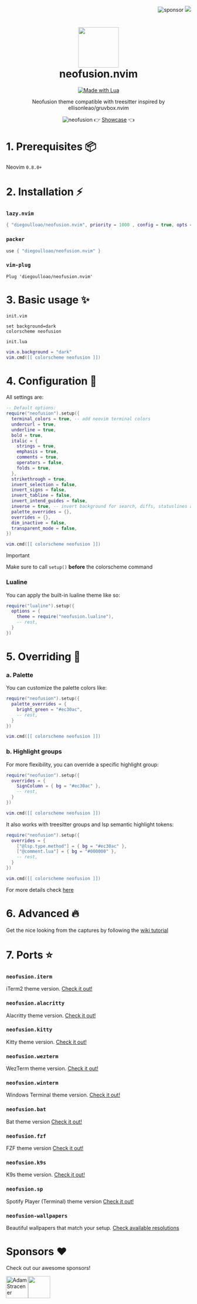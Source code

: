 <p align="right">
  <img src="https://img.shields.io/badge/sponsor-30363D?style=for-the-badge&logo=GitHub-Sponsors&logoColor=#EA4AAA" alt="sponsor" />
  <img src="https://img.shields.io/github/stars/diegoulloao/neofusion.nvim?color=ea6847&style=for-the-badge" />
</p>

<div align="center">
    <h1>
        <img src="https://i.ibb.co/87DhmZx/logo.jpg" width="110" />
        <br />neofusion.nvim
    </h1>
</div>

<p align="center"> 
    <a href="#"><img alt="Made with Lua" src="https://img.shields.io/badge/Made%20with%20Lua-blueviolet.svg?style=for-the-badge&logo=lua" style="vertical-align:center" /></a>
</p>

<p align="center">
    Neofusion theme compatible with treesitter inspired by ellisonleao/gruvbox.nvim
</p>

<p align="center">
    <img src="https://i.ibb.co/TYzmPyx/neofusion-nvim.png" alt="neofusion" />
    👉 <a href="https://github.com/diegoulloao/neofusion.nvim/wiki/Showcase">Showcase</a> 👈
</p>

# 1. Prerequisites 📦

Neovim `0.8.0+`

# 2. Installation ⚡️

### `lazy.nvim`

```lua
{ "diegoulloao/neofusion.nvim", priority = 1000 , config = true, opts = ... }
```

### `packer`

```lua
use { "diegoulloao/neofusion.nvim" }
```

### `vim-plug`

```vim
Plug 'diegoulloao/neofusion.nvim'
```

# 3. Basic usage ✨

`init.vim`

```vim
set background=dark
colorscheme neofusion
```

`init.lua`

```lua
vim.o.background = "dark"
vim.cmd([[ colorscheme neofusion ]])
```

# 4. Configuration 💎

All settings are:

```lua
-- Default options:
require("neofusion").setup({
  terminal_colors = true, -- add neovim terminal colors
  undercurl = true,
  underline = true,
  bold = true,
  italic = {
    strings = true,
    emphasis = true,
    comments = true,
    operators = false,
    folds = true,
  },
  strikethrough = true,
  invert_selection = false,
  invert_signs = false,
  invert_tabline = false,
  invert_intend_guides = false,
  inverse = true, -- invert background for search, diffs, statuslines and errors
  palette_overrides = {},
  overrides = {},
  dim_inactive = false,
  transparent_mode = false,
})

vim.cmd([[ colorscheme neofusion ]])
```

> [!IMPORTANT]
> Make sure to call `setup()` **before** the colorscheme command

### Lualine

You can apply the built-in lualine theme like so:

```lua
require("lualine").setup({
  options = {
    theme = require("neofusion.lualine"),
    -- rest,
  }
})
```

# 5. Overriding 👾

### a. Palette

You can customize the palette colors like:

```lua
require("neofusion").setup({
  palette_overrides = {
    bright_green = "#ec30ac",
    -- rest,
  }
})

vim.cmd([[ colorscheme neofusion ]])
```

### b. Highlight groups

For more flexibility, you can override a specific highlight group:

```lua
require("neofusion").setup({
  overrides = {
    SignColumn = { bg = "#ec30ac" },
    -- rest,
  }
})

vim.cmd([[ colorscheme neofusion ]])
```

It also works with treesitter groups and lsp semantic highlight tokens:

```lua
require("neofusion").setup({
  overrides = {
    ["@lsp.type.method"] = { bg = "#ec30ac" },
    ["@comment.lua"] = { bg = "#000000" },
    -- rest,
  }
})

vim.cmd([[ colorscheme neofusion ]])
```

For more details check [here](<https://neovim.io/doc/user/builtin.html#synIDattr()>)

# 6. Advanced 🔥

Get the nice looking from the captures by following the [wiki tutorial](https://github.com/diegoulloao/neofusion.nvim/wiki/Advanced-customization)

# 7. Ports ⭐

### `neofusion.iterm`

iTerm2 theme version. [Check it out!](https://github.com/diegoulloao/neofusion.iterm)

### `neofusion.alacritty`

Alacritty theme version. [Check it out!](https://github.com/diegoulloao/neofusion.alacritty)

### `neofusion.kitty`

Kitty theme version. [Check it out!](https://github.com/diegoulloao/neofusion.kitty)

### `neofusion.wezterm`

WezTerm theme version. [Check it out!](https://github.com/diegoulloao/neofusion.wezterm)

### `neofusion.winterm`

Windows Terminal theme version. [Check it out!](https://github.com/diegoulloao/neofusion.winterm)

### `neofusion.bat`

Bat theme version [Check it out!](https://github.com/diegoulloao/neofusion.bat/)

### `neofusion.fzf`

FZF theme version [Check it out!](https://github.com/diegoulloao/neofusion.fzf/)

### `neofusion.k9s`

K9s theme version. [Check it out!](https://github.com/diegoulloao/neofusion.k9s)

### `neofusion.sp`

Spotify Player (Terminal) theme version [Check it out!](https://github.com/diegoulloao/neofusion.sp/)

### `neofusion-wallpapers`

Beautiful wallpapers that match your setup. [Check available resolutions](https://github.com/diegoulloao/neofusion-wallpapers?tab=readme-ov-file)

# Sponsors ❤️

Check out our awesome sponsors!

<!-- sponsors --><a href="https://github.com/NeckBeardPrince"><img src="https://github.com/NeckBeardPrince.png" width="60px" alt="Adam Stracener" /></a><a href="https://github.com/drgfunk"><img src="https://github.com/drgfunk.png" width="60px" alt="" /></a><!-- sponsors -->
